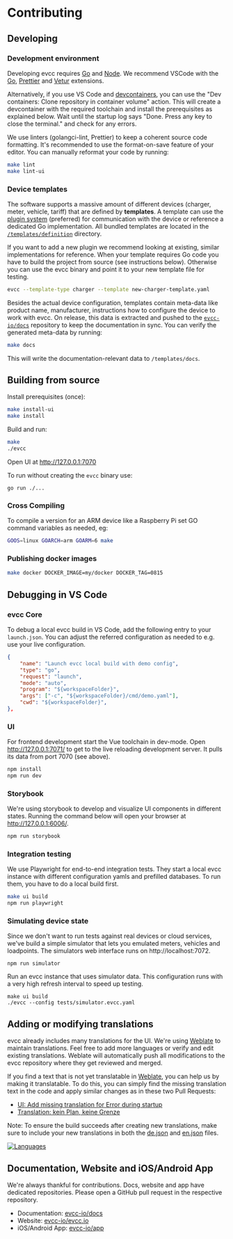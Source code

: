# Contributing

## Developing

### Development environment

Developing evcc requires [Go][1] and [Node][2]. We recommend VSCode with the [Go](https://marketplace.visualstudio.com/items?itemName=golang.Go), [Prettier](https://marketplace.visualstudio.com/items?itemName=esbenp.prettier-vscode) and [Vetur](https://marketplace.visualstudio.com/items?itemName=octref.vetur) extensions.

Alternatively, if you use VS Code and [devcontainers](https://code.visualstudio.com/docs/devcontainers/containers), you can use the "Dev containers: Clone repository in container volume" action. This will create a devcontainer with the required toolchain and install the prerequisites as explained below. Wait until the startup log says "Done. Press any key to close the terminal." and check for any errors.

We use linters (golangci-lint, Prettier) to keep a coherent source code formatting. It's recommended to use the format-on-save feature of your editor. You can manually reformat your code by running:

```sh
make lint
make lint-ui
```

### Device templates

The software supports a massive amount of different devices (charger, meter, vehicle, tariff) that are defined by **templates**.
A template can use the [plugin system](https://docs.evcc.io/docs/devices/plugins) (preferred) for communication with the device or reference a dedicated Go implementation.
All bundled templates are located in the [`/templates/definition`](https://github.com/evcc-io/evcc/tree/master/templates/definition) directory.

If you want to add a new plugin we recommend looking at existing, similar implementations for reference.
When your template requires Go code you have to build the project from source (see instructions below).
Otherwise you can use the evcc binary and point it to your new template file for testing.

```sh
evcc --template-type charger --template new-charger-template.yaml
```

Besides the actual device configuration, templates contain meta-data like product name, manufacturer, instructions how to configure the device to work with evcc.
On release, this data is extracted and pushed to the [`evcc-io/docs`](https://github.com/evcc-io/docs) repository to keep the documentation in sync. You can verify the generated meta-data by running:

```sh
make docs
```

This will write the documentation-relevant data to `/templates/docs`.

## Building from source

Install prerequisites (once):

```sh
make install-ui
make install
```

Build and run:

```sh
make
./evcc
```

Open UI at http://127.0.0.1:7070

To run without creating the `evcc` binary use:

    go run ./...

### Cross Compiling

To compile a version for an ARM device like a Raspberry Pi set GO command variables as needed, eg:

```sh
GOOS=linux GOARCH=arm GOARM=6 make
```

### Publishing docker images

```sh
make docker DOCKER_IMAGE=my/docker DOCKER_TAG=0815
```

## Debugging in VS Code

### evcc Core

To debug a local evcc build in VS Code, add the following entry to your `launch.json`.
You can adjust the referred configuration as needed to e.g. use your live configuration.

```json
{
    "name": "Launch evcc local build with demo config",
    "type": "go",
    "request": "launch",
    "mode": "auto",
    "program": "${workspaceFolder}",
    "args": ["-c", "${workspaceFolder}/cmd/demo.yaml"],
    "cwd": "${workspaceFolder}",
},
```

### UI

For frontend development start the Vue toolchain in dev-mode. Open http://127.0.0.1:7071/ to get to the live reloading development server. It pulls its data from port 7070 (see above).

```sh
npm install
npm run dev
```

### Storybook

We're using storybook to develop and visualize UI components in different states. Running the command below will open your browser at http://127.0.0.1:6006/.

```sh
npm run storybook
```

### Integration testing

We use Playwright for end-to-end integration tests. They start a local evcc instance with different configuration yamls and prefilled databases. To run them, you have to do a local build first.

```sh
make ui build
npm run playwright
```

### Simulating device state

Since we don't want to run tests against real devices or cloud services, we've build a simple simulator that lets you emulated meters, vehicles and loadpoints. The simulators web interface runs on http://localhost:7072.

```
npm run simulator
```

Run an evcc instance that uses simulator data. This configuration runs with a very high refresh interval to speed up testing.

```
make ui build
./evcc --config tests/simulator.evcc.yaml
```

## Adding or modifying translations

evcc already includes many translations for the UI. We're using [Weblate](https://hosted.weblate.org/projects/evcc/evcc/) to maintain translations. Feel free to add more languages or verify and edit existing translations. Weblate will automatically push all modifications to the evcc repository where they get reviewed and merged.

If you find a text that is not yet translatable in [Weblate](https://hosted.weblate.org/projects/evcc/evcc/), you can help us by making it translatable. To do this, you can simply find the missing translation text in the code and apply similar changes as in these two Pull Requests:

- [UI: Add missing translation for Error during startup](https://github.com/evcc-io/evcc/pull/14695)
- [Translation: kein Plan, keine Grenze](https://github.com/evcc-io/evcc/pull/7461/)

Note: To ensure the build succeeds after creating new translations, make sure to include your new translations in both the [de.json](i18n/de.json) and [en.json](i18n/en.json) files.

[![Languages](https://hosted.weblate.org/widgets/evcc/-/evcc/multi-auto.svg)](https://hosted.weblate.org/engage/evcc/)

[1]: https://go.dev
[2]: https://nodejs.org/

## Documentation, Website and iOS/Android App

We're always thankful for contributions.
Docs, website and app have dedicated repositories.
Please open a GitHub pull request in the respective repository.

- Documentation: [evcc-io/docs](https://github.com/evcc-io/docs)
- Website: [evcc-io/evcc.io](https://github.com/evcc-io/evcc.io)
- iOS/Android App: [evcc-io/app](https://github.com/evcc-io/app)
